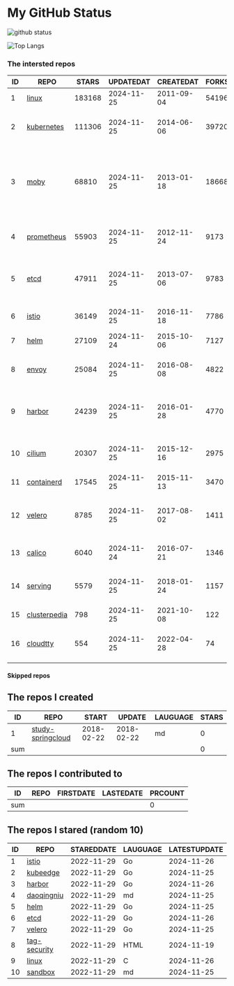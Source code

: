 # My GitHub Status

<img src="https://github-readme-stats-1.yihong0618.vercel.app/api?username=daoqingniu&show_icons=true&&&hide_title=true&count_private=true" alt="github status" />

![Top Langs](https://github-readme-stats-1.yihong0618.vercel.app/api/top-langs/?username=daoqingniu&layout=compact)

<!--START_SECTION:github_repos-->
### The intersted repos
| ID |                              REPO                               | STARS  | UPDATEDAT  | CREATEDAT  | FORKSCOUNT |                                                DESCRIPTIONS                                                |
|----|-----------------------------------------------------------------|--------|------------|------------|------------|------------------------------------------------------------------------------------------------------------|
|  1 | [linux](https://github.com/torvalds/linux)                      | 183168 | 2024-11-25 | 2011-09-04 |      54196 | Linux kernel source tree                                                                                   |
|  2 | [kubernetes](https://github.com/kubernetes/kubernetes)          | 111306 | 2024-11-25 | 2014-06-06 |      39720 | Production-Grade Container Scheduling and Management                                                       |
|  3 | [moby](https://github.com/moby/moby)                            |  68810 | 2024-11-25 | 2013-01-18 |      18668 | The Moby Project - a collaborative project for the container ecosystem to assemble container-based systems |
|  4 | [prometheus](https://github.com/prometheus/prometheus)          |  55903 | 2024-11-25 | 2012-11-24 |       9173 | The Prometheus monitoring system and time series database.                                                 |
|  5 | [etcd](https://github.com/etcd-io/etcd)                         |  47911 | 2024-11-25 | 2013-07-06 |       9783 | Distributed reliable key-value store for the most critical data of a distributed system                    |
|  6 | [istio](https://github.com/istio/istio)                         |  36149 | 2024-11-25 | 2016-11-18 |       7786 | Connect, secure, control, and observe services.                                                            |
|  7 | [helm](https://github.com/helm/helm)                            |  27109 | 2024-11-24 | 2015-10-06 |       7127 | The Kubernetes Package Manager                                                                             |
|  8 | [envoy](https://github.com/envoyproxy/envoy)                    |  25084 | 2024-11-25 | 2016-08-08 |       4822 | Cloud-native high-performance edge/middle/service proxy                                                    |
|  9 | [harbor](https://github.com/goharbor/harbor)                    |  24239 | 2024-11-25 | 2016-01-28 |       4770 | An open source trusted cloud native registry project that stores, signs, and scans content.                |
| 10 | [cilium](https://github.com/cilium/cilium)                      |  20307 | 2024-11-25 | 2015-12-16 |       2975 | eBPF-based Networking, Security, and Observability                                                         |
| 11 | [containerd](https://github.com/containerd/containerd)          |  17545 | 2024-11-25 | 2015-11-13 |       3470 | An open and reliable container runtime                                                                     |
| 12 | [velero](https://github.com/vmware-tanzu/velero)                |   8785 | 2024-11-25 | 2017-08-02 |       1411 | Backup and migrate Kubernetes applications and their persistent volumes                                    |
| 13 | [calico](https://github.com/projectcalico/calico)               |   6040 | 2024-11-24 | 2016-07-21 |       1346 | Cloud native networking and network security                                                               |
| 14 | [serving](https://github.com/knative/serving)                   |   5579 | 2024-11-25 | 2018-01-24 |       1157 | Kubernetes-based, scale-to-zero, request-driven compute                                                    |
| 15 | [clusterpedia](https://github.com/clusterpedia-io/clusterpedia) |    798 | 2024-11-25 | 2021-10-08 |        122 | The Encyclopedia of Kubernetes clusters                                                                    |
| 16 | [cloudtty](https://github.com/cloudtty/cloudtty)                |    554 | 2024-11-25 | 2022-04-28 |         74 | A Friendly Kubernetes CloudShell (Web Terminal) !                                                          |



#### Skipped repos
<!--END_SECTION:github_repos-->

<!--START_SECTION:my_github-->
## The repos I created
| ID  |                                 REPO                                 |   START    |   UPDATE   | LAUGUAGE | STARS |
|-----|----------------------------------------------------------------------|------------|------------|----------|-------|
|   1 | [study-springcloud](https://github.com/daoqingniu/study-springcloud) | 2018-02-22 | 2018-02-22 | md       |     0 |
| sum |                                                                      |            |            |          |     0 |

## The repos I contributed to
| ID  | REPO | FIRSTDATE | LASTEDATE | PRCOUNT |
|-----|------|-----------|-----------|---------|
| sum |      |           |           |       0 |

## The repos I stared (random 10)
| ID |                          REPO                          | STAREDDATE | LAUGUAGE | LATESTUPDATE |
|----|--------------------------------------------------------|------------|----------|--------------|
|  1 | [istio](https://github.com/istio/istio)                | 2022-11-29 | Go       | 2024-11-26   |
|  2 | [kubeedge](https://github.com/kubeedge/kubeedge)       | 2022-11-29 | Go       | 2024-11-25   |
|  3 | [harbor](https://github.com/goharbor/harbor)           | 2022-11-29 | Go       | 2024-11-26   |
|  4 | [daoqingniu](https://github.com/daoqingniu/daoqingniu) | 2022-11-29 | md       | 2024-11-25   |
|  5 | [helm](https://github.com/helm/helm)                   | 2022-11-29 | Go       | 2024-11-25   |
|  6 | [etcd](https://github.com/etcd-io/etcd)                | 2022-11-29 | Go       | 2024-11-26   |
|  7 | [velero](https://github.com/vmware-tanzu/velero)       | 2022-11-29 | Go       | 2024-11-25   |
|  8 | [tag-security](https://github.com/cncf/tag-security)   | 2022-11-29 | HTML     | 2024-11-19   |
|  9 | [linux](https://github.com/torvalds/linux)             | 2022-11-29 | C        | 2024-11-26   |
| 10 | [sandbox](https://github.com/cncf/sandbox)             | 2022-11-29 | md       | 2024-11-25   |

<!--END_SECTION:my_github-->
